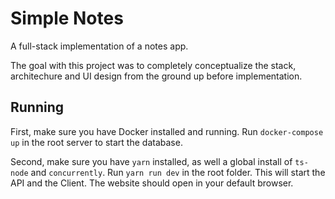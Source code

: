 # Simple Notes

A full-stack implementation of a notes app.

The goal with this project was to completely conceptualize the stack, architechure and UI design from the ground up before implementation.

## Running

First, make sure you have Docker installed and running. Run `docker-compose up` in the root server to start the database.

Second, make sure you have `yarn` installed, as well a global install of `ts-node` and `concurrently`. Run `yarn run dev` in the root folder. This will start the API and the Client. The website should open in your default browser.
